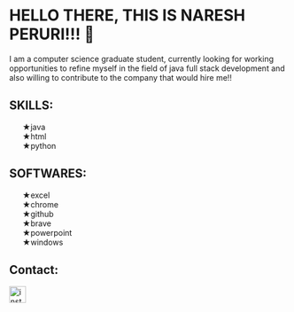 <h1>HELLO THERE, THIS IS NARESH PERURI!!! &#128075;</h1>
    <p>I am a computer science graduate student, currently looking for working opportunities to refine myself in the field of java full stack development and also willing to contribute to the company that would hire me!!</p>
    <h2>SKILLS:</h2>
    <ul type="none">
        <li>&#9733;java</li>
        <li>&#9733;html</li>
        <li>&#9733;python</li>
    </ul>
    <h2>SOFTWARES:</h2>
    <ul type="none">
        <li>&#9733;excel</li>
        <li>&#9733;chrome</li>
        <li>&#9733;github</li>
        <li>&#9733;brave</li>
        <li>&#9733;powerpoint</li>
        <li>&#9733;windows</li>
    </ul>
    <h2>Contact:</h2>
    <a href="https://www.instagram.com/naresh_peruri"><img style="width: 30px;" src="https://www.google.com/url?sa=i&url=https%3A%2F%2Fwww.pngwing.com%2Fen%2Fsearch%3Fq%3DINSTAGRAM&psig=AOvVaw0aeS78W0GnUXWyF-7kymmy&ust=1722403161276000&source=images&cd=vfe&opi=89978449&ved=0CA8QjRxqFwoTCOjtz_WBzocDFQAAAAAdAAAAABAK" alt="instagram"></a>
    
